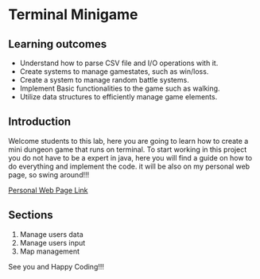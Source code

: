 # Terminal Minigame

## Learning outcomes

- Understand how to parse CSV file and I/O operations with it.
- Create systems to manage gamestates, such as win/loss.
- Create a system to manage random battle systems.
- Implement Basic functionalities to the game such as walking.
- Utilize data structures to efficiently manage game elements.

## Introduction

Welcome students to this lab, here you are going to learn how to create a mini dungeon game that runs on terminal. To start
working in this project you do not have to be a expert in java, here you will find a guide on how to do everything and
implement the code. it will be also on my personal web page, so swing around!!!

[Personal Web Page Link](https://notsamus.github.io/page/)

## Sections

1. Manage users data
2. Manage users input
3. Map management

See you and Happy Coding!!!
